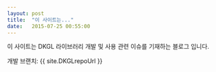 ```yaml
---
layout: post
title:  "이 사이트는..."
date:   2015-07-25 00:55:00
---
```


이 사이트는 DKGL 라이브러리 개발 및 사용 관련 이슈를 기재하는 블로그 입니다.

개발 브랜치: {{ site.DKGLrepoUrl }}